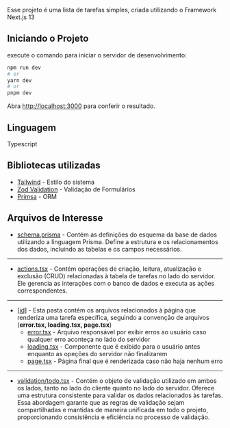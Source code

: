 Esse projeto é uma lista de tarefas simples, criada utilizando o Framework Next.js 13
## Iniciando o Projeto

execute o comando para iniciar o servidor de desenvolvimento:

```bash
npm run dev
# or
yarn dev
# or
pnpm dev
```

Abra [http://localhost:3000](http://localhost:3000) para conferir o resultado.

## Linguagem
Typescript
## Bibliotecas utilizadas
- [Tailwind](https://tailwindcss.com/) - Estilo do sistema
- [Zod Validation](https://zod.dev/?id=introduction) - Validação de Formulários
- [Primsa](https://www.prisma.io/) - ORM

## Arquivos de Interesse

- [schema.prisma](prisma/schema.prisma) - Contém as definições do esquema da base de dados utilizando a linguagem Prisma. Define a estrutura e os relacionamentos dos dados, incluindo as tabelas e os campos necessários.
----
- [actions.tsx](src/app/todos/actions.tsx) - Contém operações de criação, leitura, atualização e exclusão (CRUD) relacionadas à tabela de tarefas no lado do servidor. Ele gerencia as interações com o banco de dados e executa as ações correspondentes.
----
- [[id]](src/app/todos/[id]) - Esta pasta contém os arquivos relacionados à página que renderiza uma tarefa específica, seguindo a convenção de arquivos (**error.tsx, loading.tsx, page.tsx**)
    - [error.tsx](src/app/todos/[id]/error.tsx) - Arquivo responsável por exibir erros ao usuário caso qualquer erro aconteça no lado do servidor
    - [loading.tsx](src/app/todos/[id]/loading.tsx) - Componente que é exibido para o usuário antes enquanto as opeções do servidor não finalizarem
    - [page.tsx](src/app/todos/[id]/page.tsx) - Página final que é renderizada caso não haja nenhum erro
----
- [validation/todo.tsx](src/app/lib/validation/todo.tsx) - Contém o objeto de validação utilizado em ambos os lados, tanto no lado do cliente quanto no lado do servidor. Oferece uma estrutura consistente para validar os dados relacionados às tarefas. Essa abordagem garante que as regras de validação sejam compartilhadas e mantidas de maneira unificada em todo o projeto, proporcionando consistência e eficiência no processo de validação.

    



